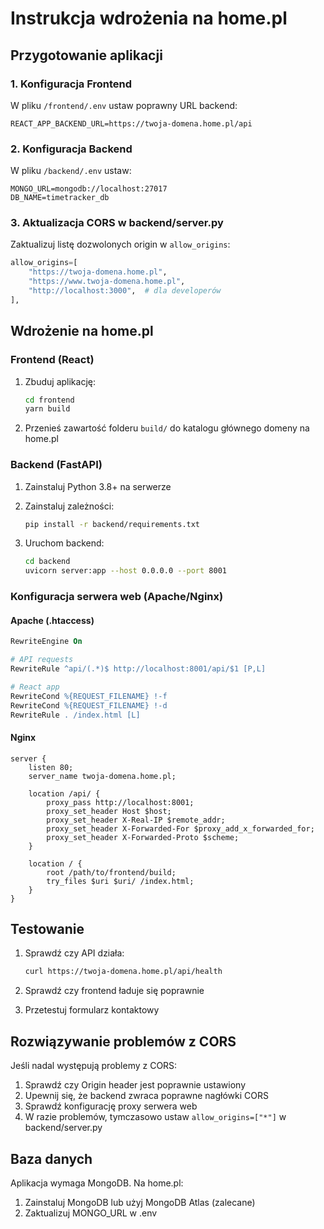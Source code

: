 # Instrukcja wdrożenia na home.pl

## Przygotowanie aplikacji

### 1. Konfiguracja Frontend
W pliku `/frontend/.env` ustaw poprawny URL backend:
```
REACT_APP_BACKEND_URL=https://twoja-domena.home.pl/api
```

### 2. Konfiguracja Backend
W pliku `/backend/.env` ustaw:
```
MONGO_URL=mongodb://localhost:27017
DB_NAME=timetracker_db
```

### 3. Aktualizacja CORS w backend/server.py
Zaktualizuj listę dozwolonych origin w `allow_origins`:
```python
allow_origins=[
    "https://twoja-domena.home.pl",
    "https://www.twoja-domena.home.pl",
    "http://localhost:3000",  # dla developerów
],
```

## Wdrożenie na home.pl

### Frontend (React)
1. Zbuduj aplikację:
   ```bash
   cd frontend
   yarn build
   ```

2. Przenieś zawartość folderu `build/` do katalogu głównego domeny na home.pl

### Backend (FastAPI)
1. Zainstaluj Python 3.8+ na serwerze
2. Zainstaluj zależności:
   ```bash
   pip install -r backend/requirements.txt
   ```

3. Uruchom backend:
   ```bash
   cd backend
   uvicorn server:app --host 0.0.0.0 --port 8001
   ```

### Konfiguracja serwera web (Apache/Nginx)

#### Apache (.htaccess)
```apache
RewriteEngine On

# API requests
RewriteRule ^api/(.*)$ http://localhost:8001/api/$1 [P,L]

# React app
RewriteCond %{REQUEST_FILENAME} !-f
RewriteCond %{REQUEST_FILENAME} !-d
RewriteRule . /index.html [L]
```

#### Nginx
```nginx
server {
    listen 80;
    server_name twoja-domena.home.pl;

    location /api/ {
        proxy_pass http://localhost:8001;
        proxy_set_header Host $host;
        proxy_set_header X-Real-IP $remote_addr;
        proxy_set_header X-Forwarded-For $proxy_add_x_forwarded_for;
        proxy_set_header X-Forwarded-Proto $scheme;
    }

    location / {
        root /path/to/frontend/build;
        try_files $uri $uri/ /index.html;
    }
}
```

## Testowanie

1. Sprawdź czy API działa:
   ```bash
   curl https://twoja-domena.home.pl/api/health
   ```

2. Sprawdź czy frontend ładuje się poprawnie
3. Przetestuj formularz kontaktowy

## Rozwiązywanie problemów z CORS

Jeśli nadal występują problemy z CORS:

1. Sprawdź czy Origin header jest poprawnie ustawiony
2. Upewnij się, że backend zwraca poprawne nagłówki CORS
3. Sprawdź konfigurację proxy serwera web
4. W razie problemów, tymczasowo ustaw `allow_origins=["*"]` w backend/server.py

## Baza danych

Aplikacja wymaga MongoDB. Na home.pl:
1. Zainstaluj MongoDB lub użyj MongoDB Atlas (zalecane)
2. Zaktualizuj MONGO_URL w .env